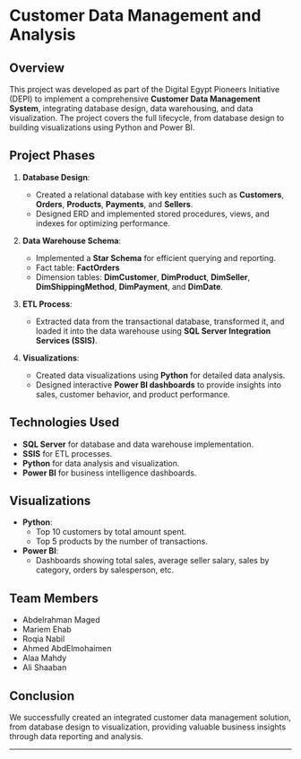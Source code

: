 # Customer Data Management and Analysis

## Overview
This project was developed as part of the Digital Egypt Pioneers Initiative (DEPI) to implement a comprehensive **Customer Data Management System**, integrating database design, data warehousing, and data visualization. The project covers the full lifecycle, from database design to building visualizations using Python and Power BI.

## Project Phases
1. **Database Design**:  
   - Created a relational database with key entities such as **Customers**, **Orders**, **Products**, **Payments**, and **Sellers**.
   - Designed ERD and implemented stored procedures, views, and indexes for optimizing performance.

2. **Data Warehouse Schema**:  
   - Implemented a **Star Schema** for efficient querying and reporting.
   - Fact table: **FactOrders**  
   - Dimension tables: **DimCustomer**, **DimProduct**, **DimSeller**, **DimShippingMethod**, **DimPayment**, and **DimDate**.

3. **ETL Process**:  
   - Extracted data from the transactional database, transformed it, and loaded it into the data warehouse using **SQL Server Integration Services (SSIS)**.

4. **Visualizations**:  
   - Created data visualizations using **Python** for detailed data analysis.
   - Designed interactive **Power BI dashboards** to provide insights into sales, customer behavior, and product performance.

## Technologies Used
- **SQL Server** for database and data warehouse implementation.
- **SSIS** for ETL processes.
- **Python** for data analysis and visualization.
- **Power BI** for business intelligence dashboards.

## Visualizations
- **Python**: 
  - Top 10 customers by total amount spent.
  - Top 5 products by the number of transactions.
- **Power BI**: 
  - Dashboards showing total sales, average seller salary, sales by category, orders by salesperson, etc.

## Team Members
- Abdelrahman Maged
- Mariem Ehab
- Roqia Nabil
- Ahmed AbdElmohaimen
- Alaa Mahdy
- Ali Shaaban

## Conclusion
We successfully created an integrated customer data management solution, from database design to visualization, providing valuable business insights through data reporting and analysis.

---

